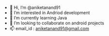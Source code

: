 - 👋 Hi, I’m @aniketanand91
- 👀 I’m interested in Andriod development 
- 🌱 I’m currently learning Java 
- 💞️ I’m looking to collaborate on android projects
- 📫 email_id : aniketanand91@gmail.com

<!---
aniketanand91/aniketanand91 is a ✨ special ✨ repository because its `README.md` (this file) appears on your GitHub profile.
You can click the Preview link to take a look at your changes.
--->
